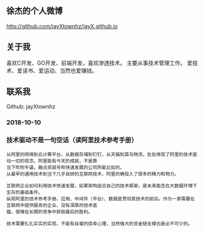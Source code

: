 
<h2>徐杰的个人微博</h2>

http://github.com/jayXtownhz/jayX.github.io


<h2>关于我</h2>

喜欢C开发、GO开发、前端开发，喜欢渗透技术。
主要从事技术管理工作。
爱技术、爱读书、爱运动、当然也爱赚钱。


<h2>联系我</h2>

Github: jayXtownhz


<h3>2018-10-10</h3>

<h3>技术驱动不是一句空话（读阿里技术参考手册）</h3>

    从阿里的网络到云计算平台，从数据存储到钉钉，从天猫到菜鸟物流，处处体现了阿里的技术驱动一切的观念。阿里能有今天的成就，不是靠
    当下吹吹牛逼，融点资就号称快速发展的公司所能比拟的。
    从最早的通用技术到当下几乎自研的互联网技术，阿里的确投入了很多的精力和物力。
    
    互联网企业如何利用技术快速发展，如果架构适合自己的技术框架，是未来能否在大数据环境下生存的基础条件。
    纵观阿里的技术参考手册，应用、中间件（平台）、数据是贯彻其技术的前后。作为一家需要在互联网中提供服务的企业，没有深厚的技术底
    蕴，很难在长期的竞争中获取最后的胜利。
    
    技术需要扎扎实实的实现，不能有丝毫的侥幸心理，当然强大的资金链支撑也是必不可少的。

